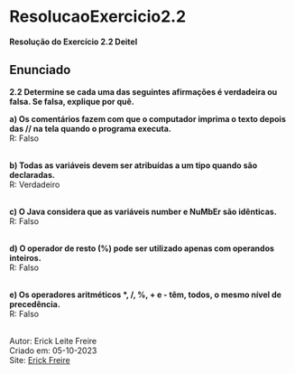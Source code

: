 # ResolucaoExercicio2.2

**Resolução do Exercício 2.2 Deitel**

## Enunciado

**2.2 Determine se cada uma das seguintes afirmações é verdadeira ou falsa. Se falsa, explique por quê.**<br>

**a) Os comentários fazem com que o computador imprima o texto depois das // na tela quando o programa executa.**<br>
R: Falso<br><br>

**b) Todas as variáveis devem ser atribuídas a um tipo quando são declaradas.**<br>
R: Verdadeiro<br><br>

**c) O Java considera que as variáveis number e NuMbEr são idênticas.**<br>
R: Falso<br><br>

**d) O operador de resto (%) pode ser utilizado apenas com operandos inteiros.**<br>
R: Falso<br><br>

**e) Os operadores aritméticos \*, /, %, + e - têm, todos, o mesmo nível de precedência.**<br>
R: Falso<br><br>

Autor: Erick Leite Freire<br>
Criado em: 05-10-2023<br>
Site: [Erick Freire](https://www.erickfreire.com.br)<br>
